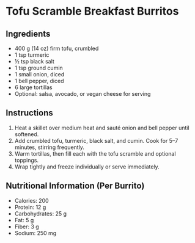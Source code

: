 # Tofu Scramble Breakfast Burritos

## Ingredients
- 400 g (14 oz) firm tofu, crumbled
- 1 tsp turmeric
- ½ tsp black salt
- 1 tsp ground cumin
- 1 small onion, diced
- 1 bell pepper, diced
- 6 large tortillas
- Optional: salsa, avocado, or vegan cheese for serving

## Instructions
1. Heat a skillet over medium heat and sauté onion and bell pepper until softened.
2. Add crumbled tofu, turmeric, black salt, and cumin. Cook for 5–7 minutes, stirring frequently.
3. Warm tortillas, then fill each with the tofu scramble and optional toppings.
4. Wrap tightly and freeze individually or serve immediately.

## Nutritional Information (Per Burrito)
- Calories: 200  
- Protein: 12 g  
- Carbohydrates: 25 g  
- Fat: 5 g  
- Fiber: 3 g  
- Sodium: 250 mg